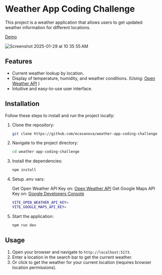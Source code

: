 # Weather App Coding Challenge

This project is a weather application that allows users to get updated weather information for different locations.

[Demo](https://weather-app-coding-challenge.vercel.app)

![Screenshot 2025-01-29 at 10 35 55 AM](https://github.com/user-attachments/assets/22e6c8a8-25df-4a77-8288-c6d1613f5ba2)

## Features

- Current weather lookup by location.
- Display of temperature, humidity, and weather conditions. (Using: [Open Weather API](https://openweathermap.org) )
- Intuitive and easy-to-use user interface.

## Installation

Follow these steps to install and run the project locally:

1. Clone the repository:

    ```bash
    git clone https://github.com/ecasanova/weather-app-coding-challenge.git
    ```

2. Navigate to the project directory:

    ```bash
    cd weather-app-coding-challenge
    ```

3. Install the dependencies:

    ```bash
    npm install
    ```

4. Setup .env vars:

    Get Open Weather API Key on: [Open Weather API](https://openweathermap.org/api)
    Get Google Maps API Key on: [Google Developers Console](https://console.cloud.google.com/)

    ```bash
    VITE_OPEN_WEATHER_API_KEY=
    VITE_GOOGLE_MAPS_API_KEY=
    ```

5. Start the application:

    ```bash
    npm run dev
    ```

## Usage

1. Open your browser and navigate to `http://localhost:5173`.
2. Enter a location in the search bar to get the current weather.
3. Or click to get the weather for your current location (requires browser location permissions).
